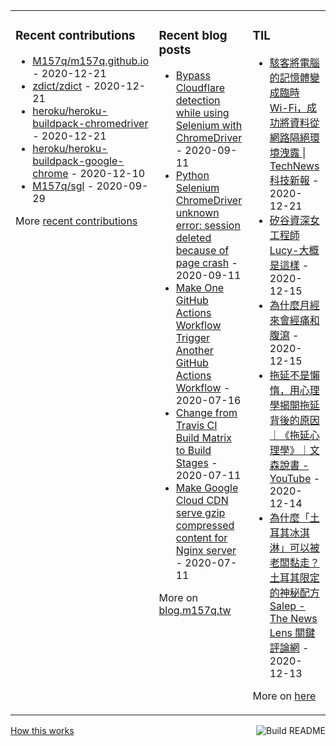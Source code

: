 <table><tr><td valign="top">

### Recent contributions
<!-- recent_contributions starts -->
* [M157q/m157q.github.io](https://github.com/M157q/m157q.github.io) - 2020-12-21
* [zdict/zdict](https://github.com/zdict/zdict) - 2020-12-21
* [heroku/heroku-buildpack-chromedriver](https://github.com/heroku/heroku-buildpack-chromedriver) - 2020-12-21
* [heroku/heroku-buildpack-google-chrome](https://github.com/heroku/heroku-buildpack-google-chrome) - 2020-12-10
* [M157q/sgl](https://github.com/M157q/sgl) - 2020-09-29
<!-- recent_contributions ends -->
More [recent contributions](https://github.com/M157q/M157q/blob/main/recent_contributions.md)
</td><td valign="top">

### Recent blog posts
<!-- blog starts -->
* [Bypass Cloudflare detection while using Selenium with ChromeDriver](https://blog.m157q.tw/posts/2020/09/11/bypass-cloudflare-detection-while-using-selenium-with-chromedriver/) - 2020-09-11
* [Python Selenium ChromeDriver unknown error: session deleted because of page crash](https://blog.m157q.tw/posts/2020/09/11/python-selenium-chromedriver-unknown-error-session-deleted-because-of-page-crash/) - 2020-09-11
* [Make One GitHub Actions Workflow Trigger Another GitHub Actions Workflow](https://blog.m157q.tw/posts/2020/07/16/make-one-github-actions-workflow-trigger-another-github-actions-workflow/) - 2020-07-16
* [Change from Travis CI Build Matrix to Build Stages](https://blog.m157q.tw/posts/2020/07/11/change-from-travis-ci-build-matrix-to-build-stages/) - 2020-07-11
* [Make Google Cloud CDN serve gzip compressed content for Nginx server](https://blog.m157q.tw/posts/2020/07/11/make-google-cloud-cdn-serve-gzip-compressed-content-for-nginx-server/) - 2020-07-11
<!-- blog ends -->
More on [blog.m157q.tw](https://blog.m157q.tw/)
</td><td valign="top">

### TIL
<!-- tils starts -->
* [駭客將電腦的記憶體變成臨時 Wi-Fi，成功將資料從網路隔絕環境洩露 | TechNews 科技新報](https://github.com/M157q/m157q.github.io/issues/1241) - 2020-12-21
* [矽谷資深女工程師 Lucy-大概是這樣](https://github.com/M157q/m157q.github.io/issues/1240) - 2020-12-15
* [為什麼月經來會經痛和腹瀉](https://github.com/M157q/m157q.github.io/issues/1239) - 2020-12-15
* [拖延不是懶惰，用心理學揭開拖延背後的原因｜《拖延心理學》｜文森說書 - YouTube](https://github.com/M157q/m157q.github.io/issues/1238) - 2020-12-14
* [為什麼「土耳其冰淇淋」可以被老闆黏走？土耳其限定的神秘配方Salep - The News Lens 關鍵評論網](https://github.com/M157q/m157q.github.io/issues/1237) - 2020-12-13
<!-- tils ends -->
More on [here](https://github.com/M157q/m157q.github.io/issues?q=is%3Aissue+is%3Aopen+sort%3Aupdated-desc)
</td></tr></table>

<a href="https://github.com/M157q/M157q/actions"><img src="https://github.com/M157q/M157q/workflows/Build%20README/badge.svg" align="right" alt="Build README"></a> <a href="https://simonwillison.net/2020/Jul/10/self-updating-profile-readme/">How this works</a>
